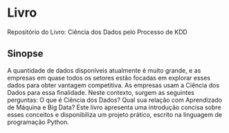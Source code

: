 # Livro
Repositório do Livro: Ciência dos Dados pelo Processo de KDD

## Sinopse
A quantidade de dados disponíveis atualmente é muito grande, e as empresas em quase todos os setores estão focadas em explorar esses dados para obter vantagem competitiva. As empresas usam a Ciência dos Dados para essa finalidade. Neste contexto, surgem as seguintes perguntas: O que é Ciência dos Dados? Qual sua relação com Aprendizado de Máquina e Big Data? Este livro apresenta uma introdução concisa sobre esses conceitos e disponibiliza um projeto prático, escrito na linguagem de programação Python.
